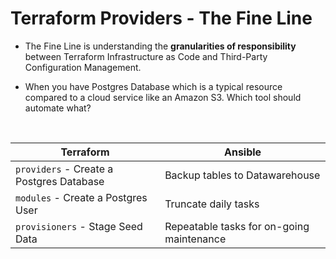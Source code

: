 # Terraform Providers - The Fine Line

* The Fine Line is understanding the **granularities of responsibility** between Terraform Infrastructure as Code and Third-Party Configuration Management.

* When you have Postgres Database which is a typical resource compared to a cloud service like an Amazon S3. Which tool should automate what?

<br>


| **Terraform** | **Ansible** |
| --- | --- |
| `providers` - Create a Postgres Database | Backup tables to Datawarehouse |
| `modules` - Create a Postgres User | Truncate daily tasks |
| `provisioners` - Stage Seed Data | Repeatable tasks for on-going maintenance |